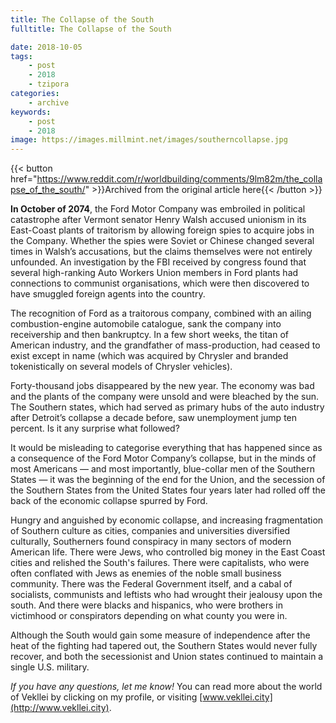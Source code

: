 ```yaml
---
title: The Collapse of the South
fulltitle: The Collapse of the South

date: 2018-10-05
tags:
    - post
    - 2018
    - tzipora
categories:
    - archive
keywords:
    - post
    - 2018
image: https://images.millmint.net/images/southerncollapse.jpg
---
```

{{< button href="https://www.reddit.com/r/worldbuilding/comments/9lm82m/the_collapse_of_the_south/" >}}Archived from the original article here{{< /button >}}


**In October of 2074**, the Ford Motor Company was embroiled in political catastrophe after Vermont senator Henry Walsh accused unionism in its East-Coast plants of traitorism by allowing foreign spies to acquire jobs in the Company. Whether the spies were Soviet or Chinese changed several times in Walsh’s accusations, but the claims themselves were not entirely unfounded. An investigation by the FBI received by congress found that several high-ranking Auto Workers Union members in Ford plants had connections to communist organisations, which were then discovered to have smuggled foreign agents into the country.

The recognition of Ford as a traitorous company, combined with an ailing combustion-engine automobile catalogue, sank the company into receivership and then bankruptcy. In a few short weeks, the titan of American industry, and the grandfather of mass-production, had ceased to exist except in name (which was acquired by Chrysler and branded tokenistically on several models of Chrysler vehicles).

Forty-thousand jobs disappeared by the new year. The economy was bad and the plants of the company were unsold and were bleached by the sun. The Southern states, which had served as primary hubs of the auto industry after Detroit’s collapse a decade before, saw unemployment jump ten percent. Is it any surprise what followed?

It would be misleading to categorise everything that has happened since as a consequence of the Ford Motor Company’s collapse, but in the minds of most Americans  —  and most importantly, blue-collar men of the Southern States  —  it was the beginning of the end for the Union, and the secession of the Southern States from the United States four years later had rolled off the back of the economic collapse spurred by Ford.

Hungry and anguished by economic collapse, and increasing fragmentation of Southern culture as cities, companies and universities diversified culturally, Southerners found conspiracy in many sectors of modern American life. There were Jews, who controlled big money in the East Coast cities and relished the South's failures. There were capitalists, who were often conflated with Jews as enemies of the noble small business community. There was the Federal Government itself, and a cabal of socialists, communists and leftists who had wrought their jealousy upon the south. And there were blacks and hispanics, who were brothers in victimhood or conspirators depending on what county you were in.

Although the South would gain some measure of independence after the heat of the fighting had tapered out, the Southern States would never fully recover, and both the secessionist and Union states continued to maintain a single U.S. military.

*If you have any questions, let me know!* You can read more about the world of Vekllei by clicking on my profile, or visiting [www.vekllei.city](http://www.vekllei.city).
